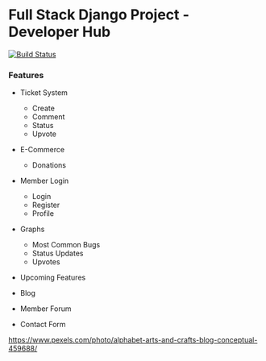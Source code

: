 # Full Stack Django Project - Developer Hub

[![Build Status](https://travis-ci.org/TMcNally17/dev_hub.svg?branch=master)](https://travis-ci.org/TMcNally17/dev_hub)

### Features

- Ticket System
    - Create
    - Comment
    - Status
    - Upvote

- E-Commerce
    - Donations

- Member Login
    - Login
    - Register
    - Profile

- Graphs
    - Most Common Bugs
    - Status Updates
    - Upvotes

- Upcoming Features

- Blog

- Member Forum

- Contact Form


https://www.pexels.com/photo/alphabet-arts-and-crafts-blog-conceptual-459688/